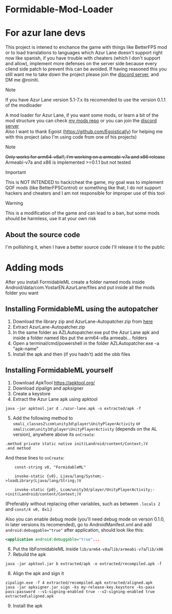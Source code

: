 # Formidable-Mod-Loader

# For azur lane devs 
This project is intened to enchance the game with things like BetterFPS mod or to load translations to languages which Azur Lane doesn't support right now like spanish, if you have trouble with cheaters (which I don't support and allow), implement more defenses on the server side because every cliend side patch to prevent this can be avoided.
If having reasoned this you still want me to take down the project please join the [discord server](https://discord.gg/Wg3pNmmS5J), and DM me @roiniti.

> [!NOTE]
> If you have Azur Lane version 5.1-7.x its recomended to use the version 0.1.1 of the modloader


A mod loader for Azur Lane, if you want some mods, or learn a bit of the mod structure you can check [my mods repo](https://github.com/roiniti/Azur-Lane-Mods/tree/main) or you can join the [discord server](https://discord.gg/Wg3pNmmS5J)  
Also I want to thank Egoist (https://github.com/Egoistically) for helping me with this project (also I'm using code from one of his projects)
> [!NOTE]
> ~~Only works for arm64-v8a!!, I'm working on a armeabi-v7a and x86 release~~
> Armeabi-v7a and x86 is implemented >=0.1.1 but not tested

> [!IMPORTANT]
> This is NOT INTENDED to hack/cheat the game, my goal was to implement QOF mods (like BetterFPSControl) or something like that, I do not support hackers and cheaters and I am not responsible for improper use of this tool

> [!WARNING]
> This is a modification of the game and can lead to a ban, but some mods should be harmless, use it at your own risk

## About the source code
I'm pollishing it, when I have a better source code I'll release it to the public

# Adding mods
After you install FormidableML create a folder named mods inside Android/data/com.YostarEN.AzurLane/files and put inside all the mods folder you want

## Installing FormidableML using the autopatcher
1. Download the library zip and AzurLane-Autopatcher.zip from [here](https://github.com/roiniti/AZLAutopatcher)
2. Extract AzurLane-Autopatcher.zip
3. In the same folder as AZLAutopatcher.exe put the Azur Lane apk and inside a folder named libs put the arm64-v8a armeabi... folders
4. Open a terminal/cmd/powershell in the folder AZLAutopatcher.exe -a "apk-name"
5. Install the apk and then (if you hadn't) add the obb files

## Installing FormidableML yourself
1. Download ApkTool https://apktool.org/
2. Download zipalign and apksigner
3. Create a keystore
4. Extract the Azur Lane apk using apktool
```
java -jar apktool.jar d ./azur-lane.apk -o extracted/apk -f
```
5. Add the following method to `smali_classes2\com\unity3d\player\UnityPlayerActivity` or `smali\com\unity3d\player\UnityPlayerActivity` (depends on the AL version), anywhere above its `onCreate`:
```smali
.method private static native init(Landroid/content/Context;)V
.end method
```
And these lines to `onCreate`:
```smali
	const-string v0, "FormidableML"

	invoke-static {v0}, Ljava/lang/System;->loadLibrary(Ljava/lang/String;)V

	invoke-static {p0}, Lcom/unity3d/player/UnityPlayerActivity;->init(Landroid/content/Context;)V
```
(Preferably without replacing other variables, such as between `.locals 2` and `const/4 v0, 0x1`.)  
  
Also you can enable debug mode (you'll need debug mode on verson 0.1.0, in later versions its recomended), go to AndroidManifest.xml and add `android:debuggable="true"` after application, should look like this:
```xml
<application android:debuggable="true"...
```
6. Put the libFormidableML inside `lib/arm64-v8a`/`lib/armeabi-v7a`/`lib/x86`
7. Rebuild the apk
```
java -jar apktool.jar b extracted/apk -o extracted/recompiled.apk -f
```
8. Align the apk and sign it
```
zipalign.exe -f 4 extracted/recompiled.apk extracted/aligned.apk
java -jar apksigner.jar sign -ks my-release-key.keystore -ks-pass pass:password --v1-signing-enabled true --v2-signing-enabled true extracted\aligned.apk
```
9. Install the apk
